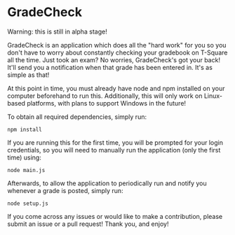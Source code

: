# GradeCheck

Warning: this is still in alpha stage!

GradeCheck is an application which does all the "hard work" for you so you don't have to worry about constantly checking your gradebook on T-Square all the time. Just took an exam? No worries, GradeCheck's got your back! It'll send you a notification when that grade has been entered in. It's as simple as that!

At this point in time, you must already have node and npm installed on your computer beforehand to run this. Additionally, this will only work on Linux-based platforms, with plans to support Windows in the future!

To obtain all required dependencies, simply run:

    npm install
    
If you are running this for the first time, you will be prompted for your login credentials, so you will need to manually run the application (only the first time) using:

    node main.js

Afterwards, to allow the application to periodically run and notify you whenever a grade is posted, simply run:

    node setup.js


If you come across any issues or would like to make a contribution, please submit an issue or a pull request! Thank you, and enjoy!
